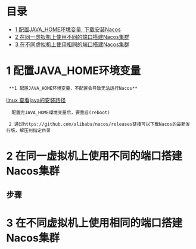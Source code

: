 # 目录
* [1 配置JAVA_HOME环境变量, 下载安装Nacos](#1-配置JAVA_HOME环境变量)
* [2 在同一虚拟机上使用不同的端口搭建Nacos集群](#2-在同一虚拟机上使用不同的端口搭建Nacos集群)
* [3 在不同虚拟机上使用相同的端口搭建Nacos集群](#3-在不同虚拟机上使用相同的端口搭建Nacos集群)

# 1 配置JAVA_HOME环境变量


     **1 配置JAVA_HOME环境变量，不配置会导致无法运行Nacos**
      
   [linux 查看java的安装路径](https://blog.csdn.net/u013626215/article/details/88964331?spm=1001.2101.3001.6650.2&utm_medium=distribute.pc_relevant.none-task-blog-2%7Edefault%7ECTRLIST%7ERate-2.pc_relevant_paycolumn_v3&depth_1-utm_source=distribute.pc_relevant.none-task-blog-2%7Edefault%7ECTRLIST%7ERate-2.pc_relevant_paycolumn_v3&utm_relevant_index=5)

      配置完JAVA_HOME環境变量后，要重启(reboot)
      
     2 通过https://github.com/alibaba/nacos/releases链接可以下载Nacos的最新发行版，解压到指定目录


# 2 在同一虚拟机上使用不同的端口搭建Nacos集群
## 步骤


# 3 在不同虚拟机上使用相同的端口搭建Nacos集群

